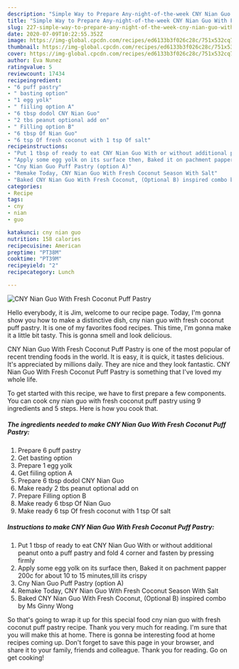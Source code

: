 ```yaml
---
description: "Simple Way to Prepare Any-night-of-the-week CNY Nian Guo With Fresh Coconut Puff Pastry"
title: "Simple Way to Prepare Any-night-of-the-week CNY Nian Guo With Fresh Coconut Puff Pastry"
slug: 227-simple-way-to-prepare-any-night-of-the-week-cny-nian-guo-with-fresh-coconut-puff-pastry
date: 2020-07-09T10:22:55.352Z
image: https://img-global.cpcdn.com/recipes/ed6133b3f026c28c/751x532cq70/cny-nian-guo-with-fresh-coconut-puff-pastry-recipe-main-photo.jpg
thumbnail: https://img-global.cpcdn.com/recipes/ed6133b3f026c28c/751x532cq70/cny-nian-guo-with-fresh-coconut-puff-pastry-recipe-main-photo.jpg
cover: https://img-global.cpcdn.com/recipes/ed6133b3f026c28c/751x532cq70/cny-nian-guo-with-fresh-coconut-puff-pastry-recipe-main-photo.jpg
author: Eva Nunez
ratingvalue: 5
reviewcount: 17434
recipeingredient:
- "6 puff pastry"
- " basting option"
- "1 egg yolk"
- " fiiling option A"
- "6 tbsp dodol CNY Nian Guo"
- "2 tbs peanut optional add on"
- " Filling option B"
- "6 tbsp Of Nian Guo"
- "6 tsp Of fresh coconut with 1 tsp Of salt"
recipeinstructions:
- "Put 1 tbsp of ready to eat CNY Nian Guo With or without additional peanut onto a puff pastry and fold 4 corner and fasten by pressing firmly"
- "Apply some egg yolk on its surface then, Baked it on pachment papper 200c for about 10 to 15 minutes,till its crispy"
- "Cny Nian Guo Puff Pastry (option A)"
- "Remake Today, CNY Nian Guo With Fresh Coconut Season With Salt"
- "Baked CNY Nian Guo With Fresh Coconut, (Optional B) inspired combo by Ms Ginny Wong"
categories:
- Recipe
tags:
- cny
- nian
- guo

katakunci: cny nian guo 
nutrition: 158 calories
recipecuisine: American
preptime: "PT38M"
cooktime: "PT39M"
recipeyield: "2"
recipecategory: Lunch

---
```



![CNY Nian Guo With Fresh Coconut Puff Pastry](https://img-global.cpcdn.com/recipes/ed6133b3f026c28c/751x532cq70/cny-nian-guo-with-fresh-coconut-puff-pastry-recipe-main-photo.jpg)

Hello everybody, it is Jim, welcome to our recipe page. Today, I'm gonna show you how to make a distinctive dish, cny nian guo with fresh coconut puff pastry. It is one of my favorites food recipes. This time, I'm gonna make it a little bit tasty. This is gonna smell and look delicious.

CNY Nian Guo With Fresh Coconut Puff Pastry is one of the most popular of recent trending foods in the world. It is easy, it is quick, it tastes delicious. It's appreciated by millions daily. They are nice and they look fantastic. CNY Nian Guo With Fresh Coconut Puff Pastry is something that I've loved my whole life.




To get started with this recipe, we have to first prepare a few components. You can cook cny nian guo with fresh coconut puff pastry using 9 ingredients and 5 steps. Here is how you cook that.

<!--inarticleads1-->

##### The ingredients needed to make CNY Nian Guo With Fresh Coconut Puff Pastry:

1. Prepare 6 puff pastry
1. Get  basting option
1. Prepare 1 egg yolk
1. Get  fiiling option A
1. Prepare 6 tbsp dodol CNY Nian Guo
1. Make ready 2 tbs peanut optional add on
1. Prepare  Filling option B
1. Make ready 6 tbsp Of Nian Guo
1. Make ready 6 tsp Of fresh coconut with 1 tsp Of salt




<!--inarticleads2-->

##### Instructions to make CNY Nian Guo With Fresh Coconut Puff Pastry:

1. Put 1 tbsp of ready to eat CNY Nian Guo With or without additional peanut onto a puff pastry and fold 4 corner and fasten by pressing firmly
1. Apply some egg yolk on its surface then, Baked it on pachment papper 200c for about 10 to 15 minutes,till its crispy
1. Cny Nian Guo Puff Pastry (option A)
1. Remake Today, CNY Nian Guo With Fresh Coconut Season With Salt
1. Baked CNY Nian Guo With Fresh Coconut, (Optional B) inspired combo by Ms Ginny Wong




So that's going to wrap it up for this special food cny nian guo with fresh coconut puff pastry recipe. Thank you very much for reading. I'm sure that you will make this at home. There is gonna be interesting food at home recipes coming up. Don't forget to save this page in your browser, and share it to your family, friends and colleague. Thank you for reading. Go on get cooking!
